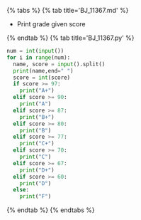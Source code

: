 {% tabs %}
{% tab title='BJ_11367.md' %}

* Print grade given score

{% endtab %}
{% tab title='BJ_11367.py' %}

```py
num = int(input())
for i in range(num):
  name, score = input().split()
  print(name,end=" ")
  score = int(score)
  if score >= 97:
    print("A+")
  elif score >= 90:
    print("A")
  elif score >= 87:
    print("B+")
  elif score >= 80:
    print("B")
  elif score >= 77:
    print("C+")
  elif score >= 70:
    print("C")
  elif score >= 67:
    print("D+")
  elif score >= 60:
    print("D")
  else:
    print("F")
```

{% endtab %}
{% endtabs %}